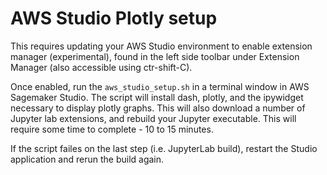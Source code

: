 # AWS Studio Plotly setup

This requires updating your AWS Studio environment to enable extension manager (experimental), found in the left side toolbar under Extension Manager (also accessible using ctr-shift-C). 


Once enabled, run the `aws_studio_setup.sh` in a terminal window in AWS Sagemaker Studio. The script will install dash, plotly, and the ipywidget necessary to display plotly graphs. This will also download a number of Jupyter lab extensions, and rebuild your Jupyter executable. This will require some time to complete - 10 to 15 minutes. 

If the script failes on the last step (i.e. JupyterLab build), restart the Studio application and rerun the build again.  

